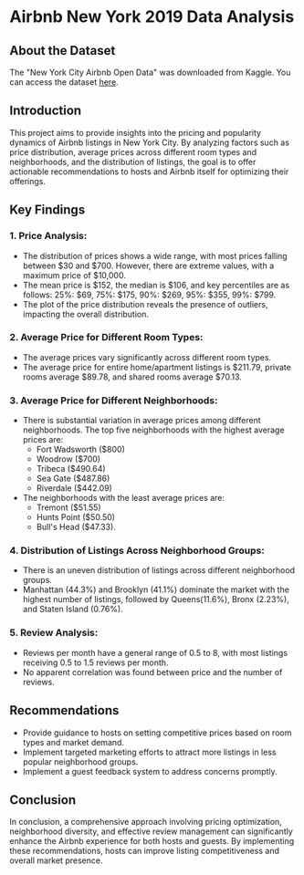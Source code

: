 # Airbnb New York 2019 Data Analysis

## About the Dataset
The "New York City Airbnb Open Data" was downloaded from Kaggle. You can access the dataset [here](https://www.kaggle.com/dgomonov/new-york-city-airbnb-open-data).

## Introduction
This project aims to provide insights into the pricing and popularity dynamics of Airbnb listings in New York City. By analyzing factors such as price distribution, average prices across different room types and neighborhoods, and the distribution of listings, the goal is to offer actionable recommendations to hosts and Airbnb itself for optimizing their offerings.

## Key Findings

### 1. Price Analysis:
- The distribution of prices shows a wide range, with most prices falling between $30 and $700. However, there are extreme values, with a maximum price of $10,000.
- The mean price is $152, the median is $106, and key percentiles are as follows: 25%: $69, 75%: $175, 90%: $269, 95%: $355, 99%: $799.
- The plot of the price distribution reveals the presence of outliers, impacting the overall distribution.

### 2. Average Price for Different Room Types:
- The average prices vary significantly across different room types.
- The average price for entire home/apartment listings is $211.79, private rooms average $89.78, and shared rooms average $70.13.

### 3. Average Price for Different Neighborhoods:
- There is substantial variation in average prices among different neighborhoods. The top five neighborhoods with the highest average prices are:
  - Fort Wadsworth ($800)
  - Woodrow ($700)
  - Tribeca ($490.64)
  - Sea Gate ($487.86)
  - Riverdale ($442.09)
- The neighborhoods with the least average prices are:
  - Tremont ($51.55)
  - Hunts Point ($50.50)
  - Bull's Head ($47.33).

### 4. Distribution of Listings Across Neighborhood Groups:
- There is an uneven distribution of listings across different neighborhood groups.
- Manhattan (44.3%) and Brooklyn (41.1%) dominate the market with the highest number of listings, followed by Queens(11.6%), Bronx (2.23%), and Staten Island (0.76%).

### 5. Review Analysis:
- Reviews per month have a general range of 0.5 to 8, with most listings receiving 0.5 to 1.5 reviews per month.
- No apparent correlation was found between price and the number of reviews.

## Recommendations
- Provide guidance to hosts on setting competitive prices based on room types and market demand.
- Implement targeted marketing efforts to attract more listings in less popular neighborhood groups.
- Implement a guest feedback system to address concerns promptly.

## Conclusion
In conclusion, a comprehensive approach involving pricing optimization, neighborhood diversity, and effective review management can significantly enhance the Airbnb experience for both hosts and guests. By implementing these recommendations, hosts can improve listing competitiveness and overall market presence.
